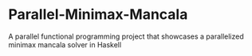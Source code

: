 # Parallel-Minimax-Mancala
A parallel functional programming project that showcases a parallelized minimax mancala solver in Haskell
